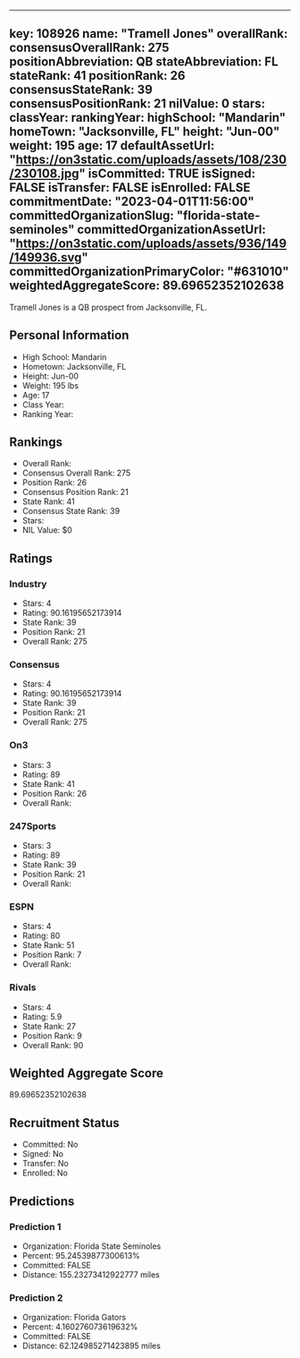 ---
  key: 108926
  name: "Tramell Jones"
  overallRank: 
  consensusOverallRank: 275
  positionAbbreviation: QB
  stateAbbreviation: FL
  stateRank: 41
  positionRank: 26
  consensusStateRank: 39
  consensusPositionRank: 21
  nilValue: 0
  stars: 
  classYear: 
  rankingYear: 
  highSchool: "Mandarin"
  homeTown: "Jacksonville, FL"
  height: "Jun-00"
  weight: 195
  age: 17
  defaultAssetUrl: "https://on3static.com/uploads/assets/108/230/230108.jpg"
  isCommitted: TRUE
  isSigned: FALSE
  isTransfer: FALSE
  isEnrolled: FALSE
  commitmentDate: "2023-04-01T11:56:00"
  committedOrganizationSlug: "florida-state-seminoles"
  committedOrganizationAssetUrl: "https://on3static.com/uploads/assets/936/149/149936.svg"
  committedOrganizationPrimaryColor: "#631010"
  weightedAggregateScore: 89.69652352102638
  ---
  
  Tramell Jones is a QB prospect from Jacksonville, FL.
  
  ## Personal Information
  - High School: Mandarin
  - Hometown: Jacksonville, FL
  - Height: Jun-00
  - Weight: 195 lbs
  - Age: 17
  - Class Year: 
  - Ranking Year: 
  
  ## Rankings
  - Overall Rank: 
  - Consensus Overall Rank: 275
  - Position Rank: 26
  - Consensus Position Rank: 21
  - State Rank: 41
  - Consensus State Rank: 39
  - Stars: 
  - NIL Value: $0
  
  ## Ratings
  
  ### Industry
  - Stars: 4
  - Rating: 90.16195652173914
  - State Rank: 39
  - Position Rank: 21
  - Overall Rank: 275
  
  ### Consensus
  - Stars: 4
  - Rating: 90.16195652173914
  - State Rank: 39
  - Position Rank: 21
  - Overall Rank: 275
  
  ### On3
  - Stars: 3
  - Rating: 89
  - State Rank: 41
  - Position Rank: 26
  - Overall Rank: 
  
  ### 247Sports
  - Stars: 3
  - Rating: 89
  - State Rank: 39
  - Position Rank: 21
  - Overall Rank: 
  
  ### ESPN
  - Stars: 4
  - Rating: 80
  - State Rank: 51
  - Position Rank: 7
  - Overall Rank: 
  
  ### Rivals
  - Stars: 4
  - Rating: 5.9
  - State Rank: 27
  - Position Rank: 9
  - Overall Rank: 90
  
  ## Weighted Aggregate Score
  89.69652352102638
  
  ## Recruitment Status
  - Committed: No
  - Signed: No
  - Transfer: No
  - Enrolled: No
  
  
  
  ## Predictions
  
  ### Prediction 1
  - Organization: Florida State Seminoles
  - Percent: 95.24539877300613%
  - Committed: FALSE
  - Distance: 155.23273412922777 miles
  
  ### Prediction 2
  - Organization: Florida Gators
  - Percent: 4.160276073619632%
  - Committed: FALSE
  - Distance: 62.124985271423895 miles
  